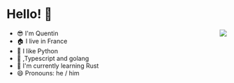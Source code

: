 # Hello! :wave:

<img align="right" src="https://github-readme-stats.vercel.app/api?username=Vatoth&show_icons=true">

- :sunglasses: I'm Quentin
- :house: I live in France
- :snake: I like Python
- :egg: ,Typescript and golang
- 🌱 I'm currently learning Rust
- 😄 Pronouns: he / him
